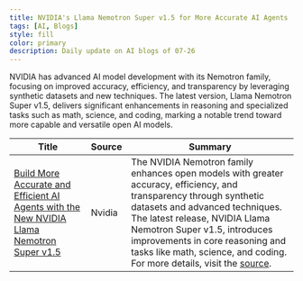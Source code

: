 ```yaml
---
title: NVIDIA's Llama Nemotron Super v1.5 for More Accurate AI Agents
tags: [AI, Blogs]
style: fill
color: primary
description: Daily update on AI blogs of 07-26
---
```


NVIDIA has advanced AI model development with its Nemotron family, focusing on improved accuracy, efficiency, and transparency by leveraging synthetic datasets and new techniques. The latest version, Llama Nemotron Super v1.5, delivers significant enhancements in reasoning and specialized tasks such as math, science, and coding, marking a notable trend toward more capable and versatile open AI models.

| Title | Source | Summary |
|---|---|---|
| [Build More Accurate and Efficient AI Agents with the New NVIDIA Llama Nemotron Super v1.5](https://developer.nvidia.com/blog/build-more-accurate-and-efficient-ai-agents-with-the-new-nvidia-llama-nemotron-super-v1-5/) | Nvidia | The NVIDIA Nemotron family enhances open models with greater accuracy, efficiency, and transparency through synthetic datasets and advanced techniques. The latest release, NVIDIA Llama Nemotron Super v1.5, introduces improvements in core reasoning and tasks like math, science, and coding. For more details, visit the <a href="https://developer.nvidia.com/blog/build-more-accurate-and-efficient-ai-agents-with-the-new-nvidia-llama-nemotron-super-v1-5/" rel="nofollow noopener" target="_self">source</a>. |